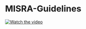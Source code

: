 # MISRA-Guidelines
[![Watch the video](https://img.youtube.com/vi/8ajdW1948aU/maxresdefault.jpg)](https://youtube.com/shorts/8ajdW1948aU)
